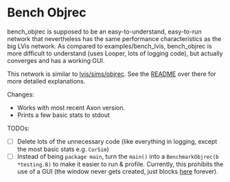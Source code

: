 # Bench Objrec

bench_objrec is supposed to be an easy-to-understand, easy-to-run network that nevertheless has the same performance characteristics as the big LVis network.
As compared to examples/bench_lvis, bench_objrec is more difficult to understand (uses Looper, lots of logging code), but actually converges and has a working GUI.

This network is similar to [lvis/sims/objrec](https://github.com/ccnlab/lvis/tree/main/sims/objrec).
See the [README](https://github.com/ccnlab/lvis/blob/main/sims/objrec/README.md) over there for more detailed explanations.

Changes: 
- Works with most recent Axon version.
- Prints a few basic stats to stdout

TODOs:
- [ ] Delete lots of the unnecessary code (like everything in logging, except the most basic stats e.g. `CorSim`)
- [ ] Instead of being `package main`, turn the `main()` into a `BenchmarkObjrec(b *testing.B)` to make it easier to run & profile. Currently, this prohibits the use of a GUI (the window never gets created, just blocks [here](https://github.com/go-gl/glfw/blob/master/v3.3/glfw/window.go#L348) forever).
